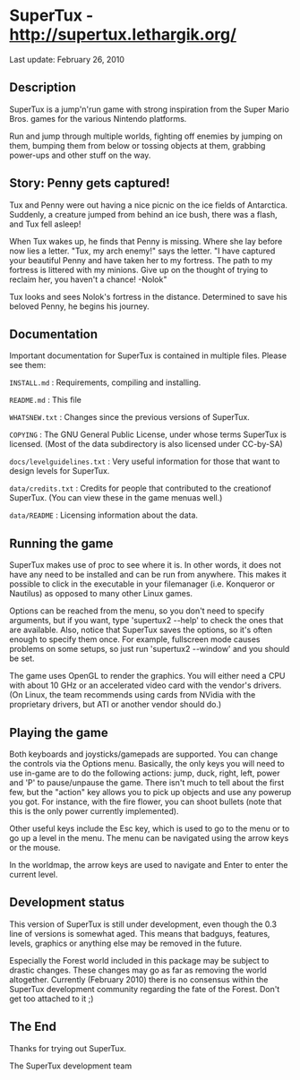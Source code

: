 SuperTux - <http://supertux.lethargik.org/>
===========================================
Last update: February 26, 2010

Description
-----------

SuperTux is a jump'n'run game with strong inspiration from the
Super Mario Bros. games for the various Nintendo platforms.

Run and jump through multiple worlds, fighting off enemies by jumping
on them, bumping them from below or tossing objects at them, grabbing
power-ups and other stuff on the way.


Story: Penny gets captured!
---------------------------

Tux and Penny were out having a nice picnic on the ice fields of
Antarctica. Suddenly, a creature jumped from behind an ice bush, there
was a flash, and Tux fell asleep!

When Tux wakes up, he finds that Penny is missing. Where she lay
before now lies a letter. "Tux, my arch enemy!" says the letter. "I
have captured your beautiful Penny and have taken her to my fortress.
The path to my fortress is littered with my minions. Give up on the
thought of trying to reclaim her, you haven't a chance! -Nolok"

Tux looks and sees Nolok's fortress in the distance. Determined to
save his beloved Penny, he begins his journey.


Documentation
-------------
Important documentation for SuperTux is contained in multiple files.
Please see them:

`INSTALL.md`
: Requirements, compiling and installing.

`README.md`
: This file

`WHATSNEW.txt`
: Changes since the previous versions of SuperTux.

`COPYING`
: The GNU General Public License, under whose terms SuperTux is
licensed. (Most of the data subdirectory is also licensed under
CC-by-SA)

`docs/levelguidelines.txt`
: Very useful information for those that want to design levels for
SuperTux.

`data/credits.txt`
: Credits for people that contributed to the creationof SuperTux. (You
can view these in the game menuas well.)

`data/README`
: Licensing information about the data.


Running the game
----------------

SuperTux makes use of proc to see where it is. In other words, it does
not have any need to be installed and can be run from anywhere. This
makes it possible to click in the executable in your filemanager (i.e.
Konqueror or Nautilus) as opposed to many other Linux games.

Options can be reached from the menu, so you don't need to specify
arguments, but if you want, type 'supertux2 --help' to check the ones
that are available. Also, notice that SuperTux saves the options, so
it's often enough to specify them once. For example, fullscreen mode
causes problems on some setups, so just run 'supertux2 --window' and
you should be set.

The game uses OpenGL to render the graphics. You will either need a
CPU with about 10 GHz or an accelerated video card with the vendor's
drivers. (On Linux, the team recommends using cards from NVidia with
the proprietary drivers, but ATI or another vendor should do.)


Playing the game
----------------

Both keyboards and joysticks/gamepads are supported. You can change
the controls via the Options menu. Basically, the only keys you will
need to use in-game are to do the following actions: jump, duck,
right, left, power and 'P' to pause/unpause the game. There isn't much
to tell about the first few, but the "action" key allows you to pick
up objects and use any powerup you got. For instance, with the fire
flower, you can shoot bullets (note that this is the only power
currently implemented).

Other useful keys include the Esc key, which is used to go to the menu
or to go up a level in the menu. The menu can be navigated using the
arrow keys or the mouse.

In the worldmap, the arrow keys are used to navigate and Enter to
enter the current level.


Development status
------------------

This version of SuperTux is still under development, even though the
0.3 line of versions is somewhat aged. This means that badguys,
features, levels, graphics or anything else may be removed in the
future.

Especially the Forest world included in this package may be subject to
drastic changes. These changes may go as far as removing the world
altogether. Currently (February 2010) there is no consensus within the
SuperTux development community regarding the fate of the Forest. Don't
get too attached to it ;)


The End
-------

Thanks for trying out SuperTux.

The SuperTux development team
